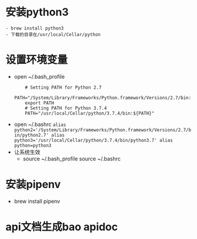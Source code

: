 # 安装python3
    - brew install python3
    - 下载的目录在/usr/local/Cellar/python
# 设置环境变量
  - open ~/.bash_profile
    ``` 
        # Setting PATH for Python 2.7
        PATH="/System/Library/Frameworks/Python.framework/Versions/2.7/bin:${PATH}"
        export PATH
        # Setting PATH for Python 3.7.4
        PATH="/usr/local/Cellar/python/3.7.4/bin:${PATH}"
    ```
   - open ~/.bashrc
    ```
        alias python2='/System/Library/Frameworks/Python.framework/Versions/2.7/bin/python2.7'
        alias python3='/usr/local/Cellar/python/3.7.4/bin/python3.7'
        alias python=python3
    ```
   - 让系统生效
     - source ~/.bash_profile     source ~/.bashrc
# 安装pipenv
- brew install pipenv

# api文档生成bao apidoc